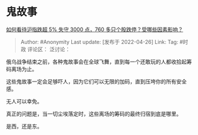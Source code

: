 # 鬼故事
[如何看待沪指跌超 5% 失守 3000 点，760 多只个股跌停？受哪些因素影响？](https://www.zhihu.com/question/529914553/answer/2458020907)

> Author: #Anonymity
> Last update: [发布于 2022-04-26]
> Link:
> Tag: #时政
> 评论区：
> 泛讨论：

俄乌战争结束之前，各种鬼故事会在全球飞舞，直到每一个还敢玩的人都收拾起筹码离场为止。

这些鬼故事一定会足够吓人，因为它们可以无限的加码，直到压垮你的所有安全感。

无人可以幸免。

真正的问题是，当一切尘埃落定时，这些离场的筹码的最终归宿到底是哪里。

是西，还是东。
